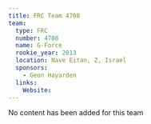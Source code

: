 ```yaml
---
title: FRC Team 4708
team:
  type: FRC
  number: 4708
  name: G-Force
  rookie_year: 2013
  location: Nave Eitan, Z, Israel
  sponsors:
    - Geon Hayarden
  links:
    Website: 
---
```

No content has been added for this team